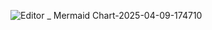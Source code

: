 ![Editor _ Mermaid Chart-2025-04-09-174710](https://github.com/user-attachments/assets/d559a3d9-53b0-4ff1-a867-ff4bc4446e22)
